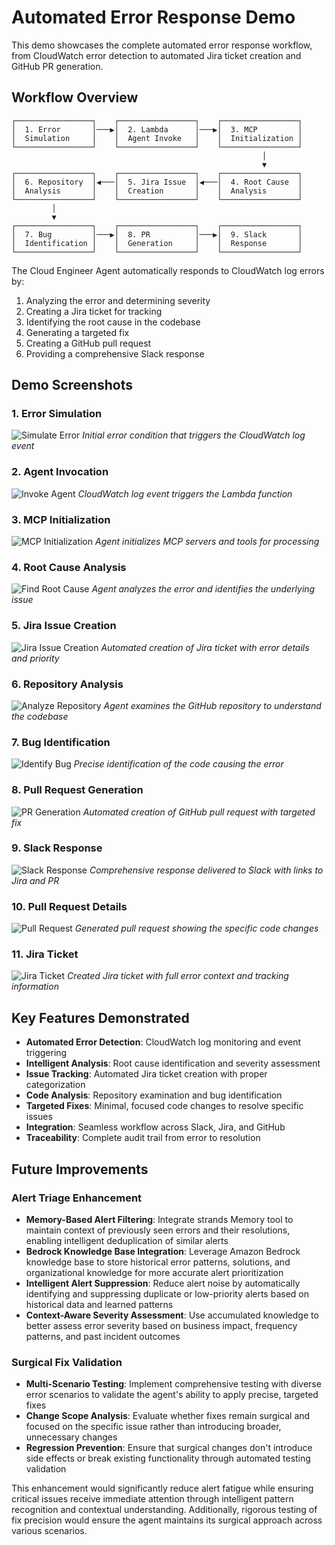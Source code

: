 # Automated Error Response Demo

This demo showcases the complete automated error response workflow, from CloudWatch error detection to automated Jira ticket creation and GitHub PR generation.

## Workflow Overview

```
┌─────────────────┐    ┌─────────────────┐    ┌─────────────────┐
│  1. Error       │───▶│  2. Lambda      │───▶│  3. MCP         │
│  Simulation     │    │  Agent Invoke   │    │  Initialization │
└─────────────────┘    └─────────────────┘    └─────────────────┘
                                                        │
                                                        ▼
┌─────────────────┐    ┌─────────────────┐    ┌─────────────────┐
│  6. Repository  │◀───│  5. Jira Issue  │◀───│  4. Root Cause  │
│  Analysis       │    │  Creation       │    │  Analysis       │
└─────────────────┘    └─────────────────┘    └─────────────────┘
         │                                              
         ▼                                              
┌─────────────────┐    ┌─────────────────┐    ┌─────────────────┐
│  7. Bug         │───▶│  8. PR          │───▶│  9. Slack       │
│  Identification │    │  Generation     │    │  Response       │
└─────────────────┘    └─────────────────┘    └─────────────────┘
```

The Cloud Engineer Agent automatically responds to CloudWatch log errors by:
1. Analyzing the error and determining severity
2. Creating a Jira ticket for tracking
3. Identifying the root cause in the codebase
4. Generating a targeted fix
5. Creating a GitHub pull request
6. Providing a comprehensive Slack response

## Demo Screenshots

### 1. Error Simulation
![Simulate Error](1_simulate_the_error.png)
*Initial error condition that triggers the CloudWatch log event*

### 2. Agent Invocation
![Invoke Agent](2_invoke_agent.png)
*CloudWatch log event triggers the Lambda function*

### 3. MCP Initialization
![MCP Initialization](3_mcp_initialisation.png)
*Agent initializes MCP servers and tools for processing*

### 4. Root Cause Analysis
![Find Root Cause](4_find_root_cause.png)
*Agent analyzes the error and identifies the underlying issue*

### 5. Jira Issue Creation
![Jira Issue Creation](5_jira_issue_creation.png)
*Automated creation of Jira ticket with error details and priority*

### 6. Repository Analysis
![Analyze Repository](6_analyse_repo.png)
*Agent examines the GitHub repository to understand the codebase*

### 7. Bug Identification
![Identify Bug](7_identify_the_bug.png)
*Precise identification of the code causing the error*

### 8. Pull Request Generation
![PR Generation](8_raise_pr_and_summarisation.png)
*Automated creation of GitHub pull request with targeted fix*

### 9. Slack Response
![Slack Response](9_slack_response.png)
*Comprehensive response delivered to Slack with links to Jira and PR*

### 10. Pull Request Details
![Pull Request](10_pull_request.png)
*Generated pull request showing the specific code changes*

### 11. Jira Ticket
![Jira Ticket](11_jira.png)
*Created Jira ticket with full error context and tracking information*

## Key Features Demonstrated

- **Automated Error Detection**: CloudWatch log monitoring and event triggering
- **Intelligent Analysis**: Root cause identification and severity assessment
- **Issue Tracking**: Automated Jira ticket creation with proper categorization
- **Code Analysis**: Repository examination and bug identification
- **Targeted Fixes**: Minimal, focused code changes to resolve specific issues
- **Integration**: Seamless workflow across Slack, Jira, and GitHub
- **Traceability**: Complete audit trail from error to resolution

## Future Improvements

### Alert Triage Enhancement
- **Memory-Based Alert Filtering**: Integrate strands Memory tool to maintain context of previously seen errors and their resolutions, enabling intelligent deduplication of similar alerts
- **Bedrock Knowledge Base Integration**: Leverage Amazon Bedrock knowledge base to store historical error patterns, solutions, and organizational knowledge for more accurate alert prioritization
- **Intelligent Alert Suppression**: Reduce alert noise by automatically identifying and suppressing duplicate or low-priority alerts based on historical data and learned patterns
- **Context-Aware Severity Assessment**: Use accumulated knowledge to better assess error severity based on business impact, frequency patterns, and past incident outcomes

### Surgical Fix Validation
- **Multi-Scenario Testing**: Implement comprehensive testing with diverse error scenarios to validate the agent's ability to apply precise, targeted fixes
- **Change Scope Analysis**: Evaluate whether fixes remain surgical and focused on the specific issue rather than introducing broader, unnecessary changes
- **Regression Prevention**: Ensure that surgical changes don't introduce side effects or break existing functionality through automated testing validation

This enhancement would significantly reduce alert fatigue while ensuring critical issues receive immediate attention through intelligent pattern recognition and contextual understanding. Additionally, rigorous testing of fix precision would ensure the agent maintains its surgical approach across various scenarios.
